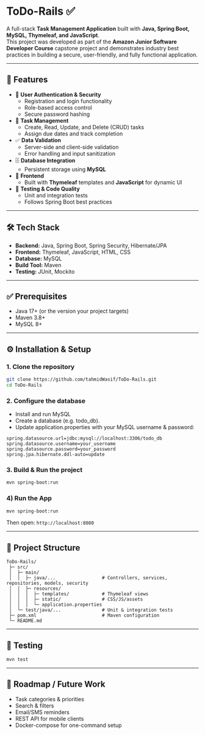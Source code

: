 # ToDo-Rails ✅
A full-stack **Task Management Application** built with **Java, Spring Boot, MySQL, Thymeleaf, and JavaScript**.  
This project was developed as part of the **Amazon Junior Software Developer Course** capstone project and demonstrates industry best practices in building a secure, user-friendly, and fully functional application.

---

## 🚀 Features
- 🔐 **User Authentication & Security**
  - Registration and login functionality
  - Role-based access control
  - Secure password hashing
- 📝 **Task Management**
  - Create, Read, Update, and Delete (CRUD) tasks
  - Assign due dates and track completion
- ✅ **Data Validation**
  - Server-side and client-side validation
  - Error handling and input sanitization
- 🗄️ **Database Integration**
  - Persistent storage using **MySQL**
- 🎨 **Frontend**
  - Built with **Thymeleaf** templates and **JavaScript** for dynamic UI
- 🧪 **Testing & Code Quality**
  - Unit and integration tests
  - Follows Spring Boot best practices

---

## 🛠️ Tech Stack
- **Backend:** Java, Spring Boot, Spring Security, Hibernate/JPA  
- **Frontend:** Thymeleaf, JavaScript, HTML, CSS  
- **Database:** MySQL  
- **Build Tool:** Maven  
- **Testing:** JUnit, Mockito  

---

## ✅ Prerequisites
- Java 17+ (or the version your project targets)
- Maven 3.8+
- MySQL 8+

---

## ⚙️ Installation & Setup

### 1. Clone the repository
```bash
git clone https://github.com/tahmidWasif/ToDo-Rails.git
cd ToDo-Rails
```

### 2. Configure the database
- Install and run MySQL
- Create a database (e.g. todo_db).
- Update application.properties with your MySQL username & password:
```properties
spring.datasource.url=jdbc:mysql://localhost:3306/todo_db
spring.datasource.username=your_username
spring.datasource.password=your_password
spring.jpa.hibernate.ddl-auto=update
```

### 3. Build & Run the project
```bash
mvn spring-boot:run
```

### 4) Run the App
```bash
mvn spring-boot:run
```
Then open: `http://localhost:8080`

---

## 📂 Project Structure
```
ToDo-Rails/
 ├─ src/
 │  ├─ main/
 │  │  ├─ java/...                 # Controllers, services, repositories, models, security
 │  │  ├─ resources/
 │  │  │  ├─ templates/            # Thymeleaf views
 │  │  │  ├─ static/               # CSS/JS/assets
 │  │  │  └─ application.properties
 │  └─ test/java/...               # Unit & integration tests
 ├─ pom.xml                        # Maven configuration
 └─ README.md
```

---

## 🧪 Testing
```bash
mvn test
```

---

## 🔄 Roadmap / Future Work
- Task categories & priorities
- Search & filters
- Email/SMS reminders
- REST API for mobile clients
- Docker-compose for one-command setup
